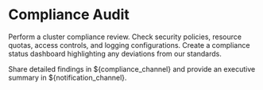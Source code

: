 # Compliance Audit

Perform a cluster compliance review. Check security policies, resource quotas, access controls, and logging configurations. Create a compliance status dashboard highlighting any deviations from our standards.

Share detailed findings in ${compliance_channel} and provide an executive summary in ${notification_channel}.